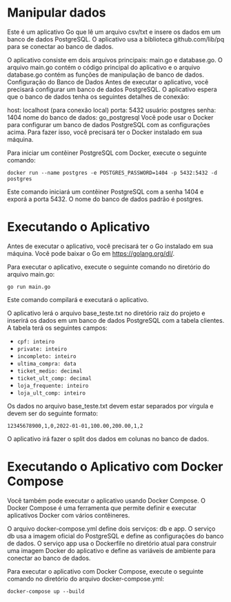 
# Manipular dados 
Este é um aplicativo Go que lê um arquivo csv/txt e insere os dados em um banco de dados PostgreSQL. O aplicativo usa a biblioteca github.com/lib/pq para se conectar ao banco de dados.

O aplicativo consiste em dois arquivos principais: main.go e database.go. O arquivo main.go contém o código principal do aplicativo e o arquivo database.go contém as funções de manipulação de banco de dados.
Configuração do Banco de Dados
Antes de executar o aplicativo, você precisará configurar um banco de dados PostgreSQL. O aplicativo espera que o banco de dados tenha os seguintes detalhes de conexão:

host: localhost (para conexão local)
porta: 5432
usuário: postgres
senha: 1404
nome do banco de dados: go_postgresql
Você pode usar o Docker para configurar um banco de dados PostgreSQL com as configurações acima. Para fazer isso, você precisará ter o Docker instalado em sua máquina.

Para iniciar um contêiner PostgreSQL com Docker, execute o seguinte comando:

```
docker run --name postgres -e POSTGRES_PASSWORD=1404 -p 5432:5432 -d postgres
```
Este comando iniciará um contêiner PostgreSQL com a senha 1404 e exporá a porta 5432. O nome do banco de dados padrão é postgres.

# Executando o Aplicativo

Antes de executar o aplicativo, você precisará ter o Go instalado em sua máquina. Você pode baixar o Go em https://golang.org/dl/.

Para executar o aplicativo, execute o seguinte comando no diretório do arquivo main.go:
```
go run main.go
```
Este comando compilará e executará o aplicativo.

O aplicativo lerá o arquivo base_teste.txt no diretório raiz do projeto e inserirá os dados em um banco de dados PostgreSQL com a tabela clientes. A tabela terá os seguintes campos:

- `cpf: inteiro`
- `private: inteiro`
- `incompleto: inteiro`
- `ultima_compra: data`
- `ticket_medio: decimal`
- `ticket_ult_comp: decimal`
- `loja_frequente: inteiro`
- `loja_ult_comp: inteiro`

Os dados no arquivo base_teste.txt devem estar separados por vírgula e devem ser do seguinte formato:

```
12345678900,1,0,2022-01-01,100.00,200.00,1,2
```
O aplicativo irá fazer o split dos dados em colunas no banco de dados.

# Executando o Aplicativo com Docker Compose

Você também pode executar o aplicativo usando Docker Compose. O Docker Compose é uma ferramenta que permite definir e executar aplicativos Docker com vários contêineres.

O arquivo docker-compose.yml define dois serviços: db e app. O serviço db usa a imagem oficial do PostgreSQL e define as configurações do banco de dados. O serviço app usa o Dockerfile no diretório atual para construir uma imagem Docker do aplicativo e define as variáveis de ambiente para conectar ao banco de dados.

Para executar o aplicativo com Docker Compose, execute o seguinte comando no diretório do arquivo docker-compose.yml:

```
docker-compose up --build
```

